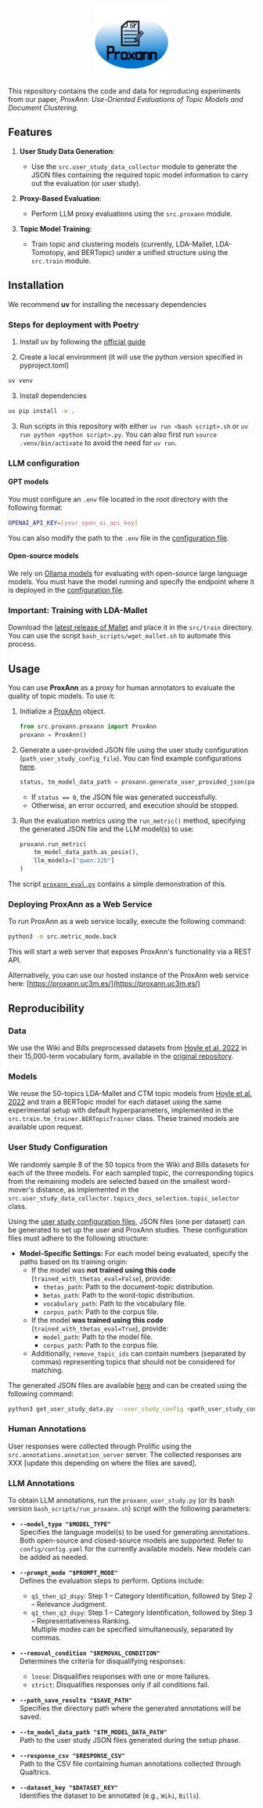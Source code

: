 <!-- markdownlint-disable MD041 -->
<!-- markdownlint-disable MD033 -->
<p align="center" style="display: flex; align-items: center; justify-content: center;">
  <img src="./figures/repo/Proxann8.png" alt="Logo" width="150" height="150" style="display: inline-block;">
</p>
<!-- markdownlint-enable MD033 -->
<!-- markdownlint-disable MD041 -->

This repository contains the code and data for reproducing experiments from our paper, *ProxAnn: Use-Oriented Evaluations of Topic Models and Document Clustering.*

## Features

1. **User Study Data Generation**:
   - Use the `src.user_study_data_collector` module to generate the JSON files containing the required topic model information to carry out the evaluation (or user study).
2. **Proxy-Based Evaluation**:
   - Perform LLM proxy evaluations using the `src.proxann` module.

3. **Topic Model Training**:
   - Train topic and clustering models (currently, LDA-Mallet, LDA-Tomotopy, and BERTopic) under a unified structure using the `src.train` module.

## Installation

We recommend **uv** for installing the necessary dependencies

### Steps for deployment with Poetry

1. Install uv by following the [official guide](https://docs.astral.sh/uv/getting-started/installation/)

2. Create a local environment (it will use the python version specified in pyproject.toml)
  ```bash
  uv venv
  ```

3. Install dependencies
  ```bash
  uv pip install -e .
  ```

3. Run scripts in this repository with either `uv run <bash script>.sh` or `uv run python <python script>.py`. You can also first run `source .venv/bin/activate` to avoid the need for `uv run`.

### LLM configuration
#### GPT models
You must configure an ``.env`` file located in the root directory with the following format:
```bash
OPENAI_API_KEY=[your_open_ai_api_key]
```
You can also modify the path to the ``.env`` file in the [configuration file](config/config.yaml).

#### Open-source models
We rely on [Ollama models](https://ollama.com/) for evaluating with open-source large language models. You must have the model running and specify the endpoint where it is deployed in the [configuration file](config/config.yaml).

### Important: Training with LDA-Mallet
Download the [latest release of Mallet](https://github.com/mimno/Mallet/releases) and place it in the `src/train` directory. You can use the script `bash_scripts/wget_mallet.sh` to automate this process.

## Usage

You can use **ProxAnn** as a proxy for human annotators to evaluate the quality of topic models. To use it:

1. Initialize a [ProxAnn](src/proxann/proxann.py) object.
    ```python
    from src.proxann.proxann import ProxAnn
    proxann = ProxAnn()
    ```
2. Generate a user-provided JSON file using the user study configuration (``path_user_study_config_file``). You can find example configurations [here](config/user_study).
    ```python
    status, tm_model_data_path = proxann.generate_user_provided_json(path_user_study_config_file)
    ```
    - If ``status == 0``, the JSON file was generated successfully.
    - Otherwise, an error occurred, and execution should be stopped.

3. Run the evaluation metrics using the ``run_metric()`` method, specifying the generated JSON file and the LLM model(s) to use:
    ```python
    proxann.run_metric(
        tm_model_data_path.as_posix(),
        llm_models=["qwen:32b"]
    )
    ```
The script [``proxann_eval.py``](proxann_eval.py) contains a simple demonstration of this.

### Deploying ProxAnn as a Web Service

To run ProxAnn as a web service locally, execute the following command:

```bash
python3 -m src.metric_mode.back
```

This will start a web server that exposes ProxAnn's functionality via a REST API.

Alternatively, you can use our hosted instance of the ProxAnn web service here: [https://proxann.uc3m.es/](https://proxann.uc3m.es/)


## Reproducibility

### Data

We use the Wiki and Bills preprocessed datasets from [Hoyle et al. 2022](https://aclanthology.org/2022.findings-emnlp.390/) in their 15,000-term vocabulary form, available in the [original repository](https://github.com/ahoho/topics).

### Models

We reuse the 50-topics LDA-Mallet and CTM topic models from [Hoyle et al. 2022](https://aclanthology.org/2022.findings-emnlp.390/) and train a BERTopic model for each dataset using the same experimental setup with default hyperparameters, implemented in the `src.train.tm_trainer.BERTopicTrainer` class. These trained models are available upon request.

### User Study Configuration

We randomly sample 8 of the 50 topics from the Wiki and Bills datasets for each of the three models. For each sampled topic, the corresponding topics from the remaining models are selected based on the smallest word-mover's distance, as implemented in the `src.user_study_data_collector.topics_docs_selection.topic_selector` class.

Using the [user study configuration files](config/user_study), JSON files (one per dataset) can be generated to set up the user and ProxAnn studies. These configuration files must adhere to the following structure:

- **Model-Specific Settings:**
  For each model being evaluated, specify the paths based on its training origin:
  - If the model was **not trained using this code** (`trained_with_thetas_eval=False`), provide:
    - `thetas_path`: Path to the document-topic distribution.
    - `betas_path`: Path to the word-topic distribution.
    - `vocabulary_path`: Path to the vocabulary file.
    - `corpus_path`: Path to the corpus file.
  - If the model **was trained using this code** (`trained_with_thetas_eval=True`), provide:
    - `model_path`: Path to the model file.
    - `corpus_path`: Path to the corpus file.
  - Additionally, `remove_topic_ids` can contain numbers (separated by commas) representing topics that should not be considered for matching.

The generated JSON files are available [here](data/json_out) and can be created using the following command:

```bash
python3 get_user_study_data.py --user_study_config <path_user_study_config_file>
```

### Human Annotations

User responses were collected through Prolific using the `src.annotations.annotation_server` server. The collected responses are XXX [update this depending on where the files are saved].

### LLM Annotations

To obtain LLM annotations, run the `proxann_user_study.py` (or its bash version `bash_scripts/run_proxann.sh`) script with the following parameters:

- **`--model_type "$MODEL_TYPE"`**  
  Specifies the language model(s) to be used for generating annotations. Both open-source and closed-source models are supported. Refer to `config/config.yaml` for the currently available models. New models can be added as needed.

- **`--prompt_mode "$PROMPT_MODE"`**  
  Defines the evaluation steps to perform. Options include:
  - `q1_then_q2_dspy`: Step 1 – Category Identification, followed by Step 2 – Relevance Judgment.  
  - `q1_then_q3_dspy`: Step 1 – Category Identification, followed by Step 3 – Representativeness Ranking.  
  Multiple modes can be specified simultaneously, separated by commas.

- **`--removal_condition "$REMOVAL_CONDITION"`**  
  Determines the criteria for disqualifying responses:  
  - `loose`: Disqualifies responses with one or more failures.  
  - `strict`: Disqualifies responses only if all conditions fail.

- **`--path_save_results "$SAVE_PATH"`**  
  Specifies the directory path where the generated annotations will be saved.

- **`--tm_model_data_path "$TM_MODEL_DATA_PATH"`**  
  Path to the user study JSON files generated during the setup phase.

- **`--response_csv "$RESPONSE_CSV"`**  
  Path to the CSV file containing human annotations collected through Qualtrics.

- **`--dataset_key "$DATASET_KEY"`**  
  Identifies the dataset to be annotated (e.g., `Wiki`, `Bills`).